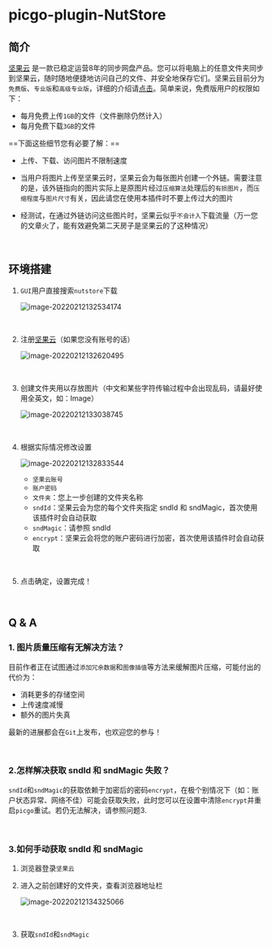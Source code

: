 # picgo-plugin-NutStore

## 简介

[坚果云](https://www.jianguoyun.com) 是一款已稳定运营8年的同步网盘产品。您可以将电脑上的任意文件夹同步到坚果云，随时随地便捷地访问自己的文件、并安全地保存它们。坚果云目前分为`免费版`、`专业版`和`高级专业版`，详细的介绍请[点击](https://www.jianguoyun.com/s/pricing)。简单来说，免费版用户的权限如下：

- 每月免费上传`1GB`的文件（文件删除仍然计入）
- 每月免费下载`3GB`的文件

==下面这些细节您有必要了解：==

- 上传、下载、访问图片不限制速度

- 当用户将图片上传至坚果云时，坚果云会为每张图片创建一个外链。需要注意的是，该外链指向的图片实际上是原图片经过`压缩算法`处理后的`有损图片`，而`压缩程度`与`图片尺寸`有关，因此请您在使用本插件时不要上传过大的图片
- 经测试，在通过外链访问这些图片时，坚果云似乎`不会计入`下载流量（万一您的文章火了，能有效避免第二天房子是坚果云的了这种情况）

<br>

## 环境搭建

1. `GUI`用户直接搜索`nutstore`下载

   ![image-20220212132534174](https://www.jianguoyun.com/c/tblv2/Grcm-sfruBu59ogi6Ds8xF1dshK2JnS6cOBvXoAuFEvnzekWVqRvhZdsGbr2BbonQD5sqFyn/YQcyzVAiHm81vdLDNSsFUA/l)

<br>

2. 注册[坚果云](https://www.jianguoyun.com/)（如果您没有账号的话）

   ![image-20220212132620495](https://www.jianguoyun.com/c/tblv2/4LNzfu_H_KxvBMdKdx_xQNdXx0SJpbTOmDXoW7cLWNulJxibUqD00tjoEWhyjsfOgcmYtpyi/P2gyfDz0AANvBw1e-hTFxA/l)

<br>

3. 创建文件夹用以存放图片（中文和某些字符传输过程中会出现乱码，请最好使用全英文，如：Image）

   ![image-20220212133038745](https://www.jianguoyun.com/c/tblv2/UKBITtesGIBko3rkHWAX1wG7YCgfYFygmNTQ5nXbf7sV_nR5cFoK_UTnV7vHE6kvVfT2-G5T/Tqd-4lVPxW2Cb-0_UYSfKw/l)

<br>

4. 根据实际情况修改设置

   ![image-20220212132833544](https://www.jianguoyun.com/c/tblv2/CX9b_n28bJ23oygFpSqjwtdG30FYR8ijgnxqdFlWumiA1mg0ESgHroFL5NPZnCnsU5BQG_Rw/CZIWM94sFcCDlDIgXrwNgw/l)

   - `坚果云账号`
   - `账户密码`
   - `文件夹`：您上一步创建的文件夹名称
   - `sndId`：坚果云会为您的每个文件夹指定 sndId 和 sndMagic，首次使用该插件时会自动获取
   - `sndMagic`：请参照 sndId
   - `encrypt`：坚果云会将您的账户密码进行加密，首次使用该插件时会自动获取

<br>

5. 点击确定，设置完成！

<br>

## Q & A

### 1. 图片质量压缩有无解决方法？

目前作者正在试图通过`添加冗余数据`和``图像插值``等方法来缓解图片压缩，可能付出的代价为：

- 消耗更多的存储空间
- 上传速度减慢
- 额外的图片失真

最新的进展都会在`Git`上发布，也欢迎您的参与！

<br>

### 2.怎样解决获取 sndId 和 sndMagic 失败？

`sndId`和`sndMagic`的获取依赖于加密后的密码`encrypt`，在极个别情况下（如：账户状态异常、网络不佳）可能会获取失败，此时您可以在设置中清除`encrypt`并重启`picgo`重试。若仍无法解决，请参照问题3.

<br>

### 3.如何手动获取 sndId 和 sndMagic

1. 浏览器登录`坚果云`

2. 进入之前创建好的文件夹，查看浏览器地址栏

   ![image-20220212134325066](https://www.jianguoyun.com/c/tblv2/_jABXqQZXcwW-n_55eSk-1-j8AciquYkGbObKSMpUWW9mptL5yE_9krXY85Ck_TmmtV-edad/4sc_labdoD8GFuj1bdCfcQ/l)

<br>

3. 获取`sndId`和`sndMagic`
